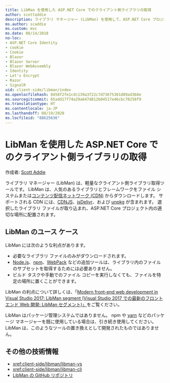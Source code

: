 ```yaml
---
title: LibMan を使用した ASP.NET Core でのクライアント側ライブラリの取得
author: scottaddie
description: ライブラリ マネージャー (LibMan) を使用して、ASP.NET Core プロジェクトにクライアント側ライブラリの資産をインストールする方法について説明します。
ms.author: scaddie
ms.custom: mvc
ms.date: 08/14/2018
no-loc:
- ASP.NET Core Identity
- cookie
- Cookie
- Blazor
- Blazor Server
- Blazor WebAssembly
- Identity
- Let's Encrypt
- Razor
- SignalR
uid: client-side/libman/index
ms.openlocfilehash: 8458f2fe1cdc139a3f22c7d73675301d89ad368e
ms.sourcegitcommit: 65add17f74a29a647d812b04517e46cbc78258f9
ms.translationtype: HT
ms.contentlocale: ja-JP
ms.lasthandoff: 08/19/2020
ms.locfileid: "88625636"
---
```

# <a name="client-side-library-acquisition-in-aspnet-core-with-libman"></a>LibMan を使用した ASP.NET Core でのクライアント側ライブラリの取得

作成者: [Scott Addie](https://twitter.com/Scott_Addie)

ライブラリ マネージャー (LibMan) は、軽量なクライアント側ライブラリ取得ツールです。 LibMan は、人気のあるライブラリとフレームワークをファイル システムまたは[コンテンツ配信ネットワーク (CDN)](https://wikipedia.org/wiki/Content_delivery_network) からダウンロードします。 サポートされる CDN には、[CDNJS](https://cdnjs.com/)、[jsDelivr](https://www.jsdelivr.com/)、および [unpkg](https://unpkg.com/#/) が含まれます。 選択したライブラリ ファイルが取り込まれ、ASP.NET Core プロジェクト内の適切な場所に配置されます。

## <a name="libman-use-cases"></a>LibMan のユース ケース

LibMan には次のような利点があります。

* 必要なライブラリ ファイルのみがダウンロードされます。
* [Node.js](https://nodejs.org)、[npm](https://www.npmjs.com)、[WebPack](https://webpack.js.org) などの追加ツールは、ライブラリ内のファイルのサブセットを取得するためには必要ありません。
* ビルド タスクや手動でのファイル コピーを実行しなくても、ファイルを特定の場所に置くことができます。

LibMan の利点について詳しくは、「[Modern front-end web development in Visual Studio 2017: LibMan segment (Visual Studio 2017 での最新のフロントエンド Web 開発: LibMan セグメント)」](https://channel9.msdn.com/Events/Build/2017/B8073#time=43m34s)をご覧ください。

LibMan はパッケージ管理システムではありません。 npm や [yarn](https://yarnpkg.com) などのパッケージ マネージャーを既に使用している場合は、引き続き使用してください。 LibMan は、このようなツールの置き換えとして開発されたものではありません。

## <a name="additional-resources"></a>その他の技術情報

* <xref:client-side/libman/libman-vs>
* <xref:client-side/libman/libman-cli>
* [LibMan の GitHub リポジトリ](https://github.com/aspnet/LibraryManager)
